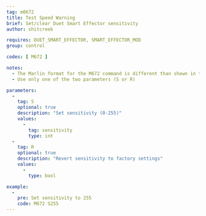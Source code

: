 ```yaml
---
tag: m0672
title: Test Speed Warning
brief: Set/clear Duet Smart Effector sensitivity
author: shitcreek

requires: DUET_SMART_EFFECTOR, SMART_EFFECTOR_MOD
group: control

codes: [ M672 ]

notes:
  - The Marlin format for the M672 command is different than shown in the [Duet Smart Effector documentation](https://duet3d.dozuki.com/Wiki/Smart_effector_and_carriage_adapters_for_delta_printer)
  - Use only one of the two parameters (S or R)

parameters:
  -
    tag: S
    optional: true
    description: "Set sensitivity (0-255)"
    values:
      -
        tag: sensitivity
        type: int
  -
    tag: R
    optional: true
    description: "Revert sensitivity to factory settings"
    values:
      -
        type: bool

example:
  -
    pre: Set sensitivity to 255
    code: M672 S255
---
```

